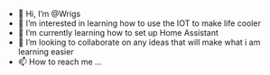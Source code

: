 - 👋 Hi, I’m @Wrigs
- 👀 I’m interested in learning how to use the IOT to make life cooler
- 🌱 I’m currently learning how to set up Home Assistant
- 💞️ I’m looking to collaborate on any ideas that will make what i am learning easier
- 📫 How to reach me ...

<!---
Wrigs/Wrigs is a ✨ special ✨ repository because its `README.md` (this file) appears on your GitHub profile.
You can click the Preview link to take a look at your changes.
--->
